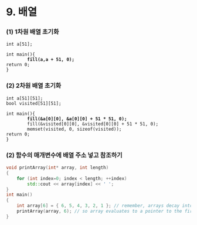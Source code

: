# 9. 배열

### (1) 1차원 배열 초기화

<pre class="language-cpp"><code class="lang-cpp">int a[51];

int main(){ 
<strong>        fill(a,a + 51, 0);
</strong>return 0;
}
</code></pre>

### (2) 2차원 배열 초기화

<pre class="language-cpp"><code class="lang-cpp">int a[51][51];
bool visited[51][51]; 

int main(){ 
<strong>        fill(&#x26;a[0][0], &#x26;a[0][0] + 51 * 51, 0);
</strong>        fill(&#x26;visited[0][0], &#x26;visited[0][0] + 51 * 51, 0);        
        memset(visited, 0, sizeof(visited));
return 0;
}
</code></pre>

### (2) 함수의 매개변수에 배열 주소 넣고 참조하기

```cpp
void printArray(int* array, int length)
{
    for (int index=0; index < length; ++index)
        std::cout << array[index] << ' ';
}
int main()
{
    int array[6] = { 6, 5, 4, 3, 2, 1 }; // remember, arrays decay into pointers
    printArray(array, 6); // so array evaluates to a pointer to the first element of the array here, no & needed
}
```
